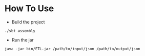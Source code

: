 # How To Use

 - Build the project
```
./sbt assembly
```
 - Run the jar
```
java -jar bin/ETL.jar /path/to/input/json /path/to/output/json
```
